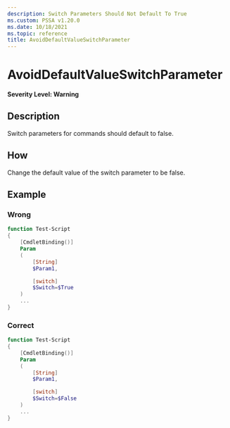 ```yaml
---
description: Switch Parameters Should Not Default To True
ms.custom: PSSA v1.20.0
ms.date: 10/18/2021
ms.topic: reference
title: AvoidDefaultValueSwitchParameter
---
```

# AvoidDefaultValueSwitchParameter

**Severity Level: Warning**

## Description

Switch parameters for commands should default to false.

## How

Change the default value of the switch parameter to be false.

## Example

### Wrong

```powershell
function Test-Script
{
    [CmdletBinding()]
    Param
    (
        [String]
        $Param1,

        [switch]
        $Switch=$True
    )
    ...
}
```

### Correct

```powershell
function Test-Script
{
    [CmdletBinding()]
    Param
    (
        [String]
        $Param1,

        [switch]
        $Switch=$False
    )
    ...
}
```
